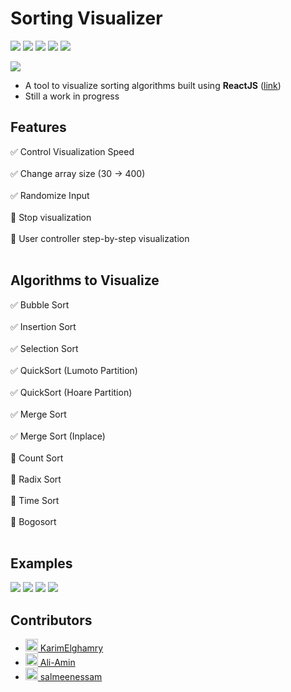 # Sorting Visualizer
[<img src="https://img.shields.io/website?up_message=Github%20Pages&url=https%3A%2F%2Fkarimelghamry.github.io%2FGraphAV%2F">](https://karimelghamry.github.io/sorting-visualizer/) <img src="https://img.shields.io/github/license/karimelghamry/sorting-visualizer?style=flat"> <img src="https://img.shields.io/github/issues-raw/karimelghamry/sorting-visualizer">
<img src="https://img.shields.io/github/issues-pr-closed/karimelghamry/sorting-visualizer"> <img src="https://img.shields.io/github/contributors/karimelghamry/sorting-visualizer">

<img src="https://media.giphy.com/media/5Xcgk3DwZQIHvhu8va/source.gif">

- A tool to visualize sorting algorithms built using **ReactJS** ([link](https://karimelghamry.github.io/sorting-visualizer/))
- Still a work in progress

## Features
:white_check_mark:  Control Visualization Speed<br><br>
:white_check_mark:  Change array size (30 -> 400)<br><br>
:white_check_mark:  Randomize Input<br><br>
:wrench: Stop visualization<br><br>
:wrench: User controller step-by-step visualization<br><br>

## Algorithms to Visualize
:white_check_mark:  Bubble Sort<br><br>
:white_check_mark:  Insertion Sort<br><br>
:white_check_mark:  Selection Sort<br><br>
:white_check_mark:  QuickSort (Lumoto Partition)<br><br>
:white_check_mark:  QuickSort (Hoare Partition)<br><br>
:white_check_mark:  Merge Sort<br><br>
:white_check_mark:  Merge Sort (Inplace)<br><br>
:wrench: Count Sort<br><br>
:wrench: Radix Sort<br><br>
:wrench: Time Sort<br><br>
:wrench: Bogosort<br><br>

## Examples
<img src="https://media.giphy.com/media/ctNkTIrkqDmI6qx1GW/source.gif">
<img src="https://media.giphy.com/media/PUeeJmCKIXlNl5mH5W/source.gif">
<img src="https://media.giphy.com/media/YIHHzuBV2Dyx9RCJjR/source.gif">
<img src="https://media.giphy.com/media/06JXgxVsrRcfanNm2D/source.gif">

## Contributors
- [<img src="https://avatars.githubusercontent.com/u/46113985?s=460&u=88ec4e3eb89668988814d82791cb3dc4d2f03681&v=4" width=20px> KarimElghamry](https://github.com/KarimElghamry)
- [<img src="https://avatars.githubusercontent.com/u/41022464?s=460&u=9e6c55897826e8ff75b8043b3fe4ac93d98851ab&v=4" width=20px> Ali-Amin](https://github.com/Ali-Amin)
- [<img src="https://avatars.githubusercontent.com/u/49348471?s=460&u=d1fed84fd57c22cca69e063e72f15c22c3da34d2&v=4" width=20px> salmeenessam](https://github.com/salmeenessam)
